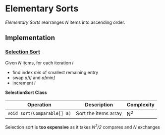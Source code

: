 # Elementary Sorts

*Elementary Sorts* rearranges *N* items into ascending order.

## Implementation


### [Selection Sort](../../src/main/java/com/rehmanz/sort/SelectionSort.java)


Given *N* items, for each iteration *i*
* find index *min* of smallest remaining entry
* swap *a[i]* and *a[min]*
* increment *i*

**SelectionSort Class**

| Operation | Description | Complexity |
| ----------| ----------- | ---------- |
| `void sort(Comparable[] a)` | Sort the items array | N<sup>2</sup> |

Selection sort is **too expensive** as it takes *N<sup>2</sup>/2* compares and *N* exchanges